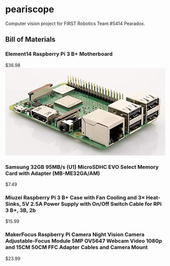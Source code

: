 # peariscope
Computer vision project for FIRST Robotics Team #5414 Pearadox.

## Bill of Materials

### Element14 Raspberry Pi 3 B+ Motherboard
$36.98
![Raspberry Pi 3 B+](raspberry_pi_3_B+.png)

### Samsung 32GB 95MB/s (U1) MicroSDHC EVO Select Memory Card with Adapter (MB-ME32GA/AM)
$7.49

### Miuzei Raspberry Pi 3 B+ Case with Fan Cooling and 3× Heat-Sinks, 5V 2.5A Power Supply with On/Off Switch Cable for RPi 3 B+, 3B, 2b
$15.99

### MakerFocus Raspberry Pi Camera Night Vision Camera Adjustable-Focus Module 5MP OV5647 Webcam Video 1080p and 15CM 50CM FFC Adapter Cables and Camera Mount
$23.99

